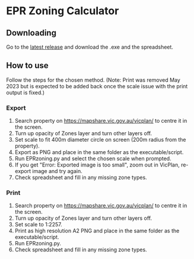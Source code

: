 # EPR Zoning Calculator

## Downloading

Go to the [latest release](https://github.com/OctaveAcoustics/epr-zoning/releases/latest) and download the .exe and the spreadsheet. 

## How to use

Follow the steps for the chosen method. (Note: Print was removed May 2023 but is expected to be added back once the scale issue with the print output is fixed.)

### Export
1. Search property on https://mapshare.vic.gov.au/vicplan/ to centre it in the screen.
2. Turn up opacity of Zones layer and turn other layers off.
3. Set scale to fit 400m diameter circle on screen (200m radius from the property).
4. Export as PNG and place in the same folder as the executable/script.
5. Run EPRzoning.py and select the chosen scale when prompted.
6. If you get "Error: Exported image is too small", zoom out in VicPlan, re-export image and try again.
6. Check spreadsheet and fill in any missing zone types.

### Print
1. Search property on https://mapshare.vic.gov.au/vicplan/ to centre it in the screen.
2. Turn up opacity of Zones layer and turn other layers off.
3. Set scale to 1:2257.
4. Print as high resolution A2 PNG and place in the same folder as the executable/script.
5. Run EPRzoning.py.
6. Check spreadsheet and fill in any missing zone types.